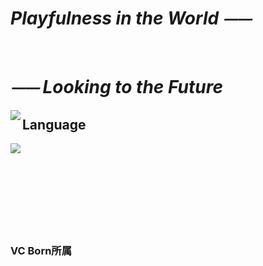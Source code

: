 # *Playfulness in the World ⏤⏤*  

<br>

# *⏤⏤ Looking to the Future*  

  <img align="left" src="https://github-readme-stats.vercel.app/api?username=Paaaaa4&count_private=true&show_icons=true" />

## Language

  <img align="left" src="https://github-readme-stats.vercel.app/api/top-langs/?username=Paaaaa4&layout=compact" />  

  <br><br><br><br><br><br><br><br>  
  
  ### VC Born所属  
  

